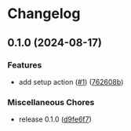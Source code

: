 # Changelog

## 0.1.0 (2024-08-17)


### Features

* add setup action ([#1](https://github.com/codeguardai/setup-guardai-action/issues/1)) ([762608b](https://github.com/codeguardai/setup-guardai-action/commit/762608b242265b9c74ac205666f0c07998156b49))


### Miscellaneous Chores

* release 0.1.0 ([d9fe6f7](https://github.com/codeguardai/setup-guardai-action/commit/d9fe6f7bdd41cf2f93112f501edd426a802f8a8f))
